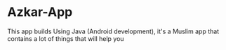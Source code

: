 # Azkar-App
This app builds Using Java (Android development), it's a Muslim app that contains a lot of things that will help you
